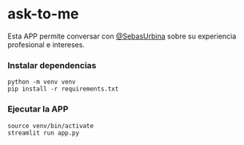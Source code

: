 # ask-to-me

Esta APP permite conversar con [@SebasUrbina](https://github.com/SebasUrbina) sobre su experiencia profesional e intereses.

### Instalar dependencias
```
python -m venv venv 
pip install -r requirements.txt
```
### Ejecutar la APP
```
source venv/bin/activate 
streamlit run app.py
```